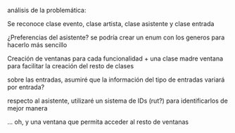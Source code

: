 análisis de la problemática:

Se reconoce clase evento, clase artista,
clase asistente y clase entrada

¿Preferencias del asistente? se podría crear un
enum con los generos para hacerlo más sencillo 

Creación de ventanas para cada
funcionalidad + una clase madre ventana para facilitar
la creación del resto de clases 

sobre las entradas, asumiré que la información del
tipo de entradas variará por entrada? 

respecto al asistente, utilizaré un sistema de 
IDs (rut?) para identificarlos de mejor manera

... oh, y una ventana que permita  acceder al
resto de ventanas